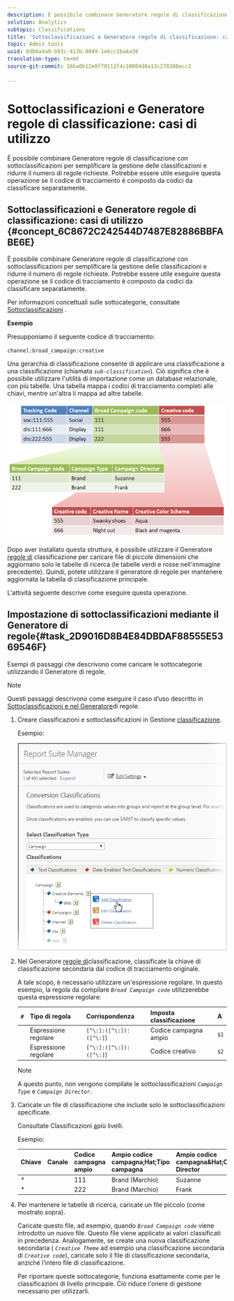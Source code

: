 ```yaml
---
description: È possibile combinare Generatore regole di classificazione con sottoclassificazioni per semplificare la gestione delle classificazioni e ridurre il numero di regole richieste. Potrebbe essere utile eseguire questa operazione se il codice di tracciamento è composto da codici da classificare separatamente.
solution: Analytics
subtopic: Classifications
title: 'Sottoclassificazioni e Generatore regole di classificazione: casi di utilizzo'
topic: Admin tools
uuid: 6db6a4a9-b93c-413b-8049-1e6cc1ba4a38
translation-type: tm+mt
source-git-commit: 16ba0b12e0f70112f4c10804d0a13c278388ecc2

---
```



# Sottoclassificazioni e Generatore regole di classificazione: casi di utilizzo

È possibile combinare Generatore regole di classificazione con sottoclassificazioni per semplificare la gestione delle classificazioni e ridurre il numero di regole richieste. Potrebbe essere utile eseguire questa operazione se il codice di tracciamento è composto da codici da classificare separatamente.

## Sottoclassificazioni e Generatore regole di classificazione: casi di utilizzo {#concept_6C8672C242544D7487E82886BBFABE6E}

È possibile combinare Generatore regole di classificazione con sottoclassificazioni per semplificare la gestione delle classificazioni e ridurre il numero di regole richieste. Potrebbe essere utile eseguire questa operazione se il codice di tracciamento è composto da codici da classificare separatamente.

Per informazioni concettuali sulle sottocategorie, consultate [Sottoclassificazioni](/help/components/c-classifications2/c-sub-classifications.md) .

**Esempio**

Presupponiamo il seguente codice di tracciamento:

`channel:broad_campaign:creative`

Una gerarchia di classificazione consente di applicare una classificazione a una classificazione (chiamata *`sub-classification`*). Ciò significa che è possibile utilizzare l'utilità di importazione come un database relazionale, con più tabelle. Una tabella mappa i codici di tracciamento completi alle chiavi, mentre un'altra li mappa ad altre tabelle.

![](assets/sub_class_table.png)

Dopo aver installato questa struttura, è possibile utilizzare il Generatore [regole di](/help/components/c-classifications2/crb/classification-rule-builder.md) classificazione per caricare file di piccole dimensioni che aggiornano solo le tabelle di ricerca (le tabelle verdi e rosse nell'immagine precedente). Quindi, potete utilizzare il generatore di regole per mantenere aggiornata la tabella di classificazione principale.

L'attività seguente descrive come eseguire questa operazione.

## Impostazione di sottoclassificazioni mediante il Generatore di regole{#task_2D9016D8B4E84DBDAF88555E5369546F}

<!-- 

t_rule_builder_subclass.xml

 -->

Esempi di passaggi che descrivono come caricare le sottocategorie utilizzando il Generatore di regole.

>[!NOTE]
>
>Questi passaggi descrivono come eseguire il caso d’uso descritto in [Sottoclassificazioni e nel Generatore](/help/components/c-classifications2/crb/sub-classification-rule-builder.md)di regole.

1. Creare classificazioni e sottoclassificazioni in Gestione [classificazione](https://marketing.adobe.com/resources/help/en_US/reference/classifications.html).

   Esempio:

   ![Informazioni sul passaggio](assets/sub_class_create.png)

1. Nel Generatore [regole di](/help/components/c-classifications2/crb/classification-rule-builder.md)classificazione, classificate la chiave di classificazione secondaria dal codice di tracciamento originale.

   A tale scopo, è necessario utilizzare un'espressione regolare. In questo esempio, la regola da compilare *`Broad Campaign code`* utilizzerebbe questa espressione regolare:

   | `#` | Tipo di regola | Corrispondenza |  Imposta classificazione |  A |
   |---|---|---|---|---|
   |  | Espressione regolare | `[^\:]:([^\:]):([^\:]`) | Codice campagna ampio | `$1` |
   |  | Espressione regolare | `[^\:]:([^\:]):([^\:]`) | Codice creativo | `$2` |

   >[!NOTE]
   >
   >A questo punto, non vengono compilate le sottoclassificazioni *`Campaign Type`* e *`Campaign Director`*.

1. Caricate un file di classificazione che include solo le sottoclassificazioni specificate.

   Consultate Classificazioni [a](/help/components/c-classifications2/c-sub-classifications.md)più livelli.

   Esempio:

   | Chiave | Canale | Codice campagna ampio | Ampio codice campagna;Hat;Tipo campagna | Ampio codice campagna&amp;Hat;Campaign Director | ... |
   |---|---|---|---|---|---|
   | * |  | 111 | Brand (Marchio) | Suzanne |  |
   | * |  | 222 | Brand (Marchio) | Frank |  |

1. Per mantenere le tabelle di ricerca, caricate un file piccolo (come mostrato sopra).

   Caricate questo file, ad esempio, quando *`Broad Campaign code`* viene introdotto un nuovo file. Questo file viene applicato ai valori classificati in precedenza. Analogamente, se create una nuova classificazione secondaria ( *`Creative Theme`* ad esempio una classificazione secondaria di *`Creative code`*), caricate solo il file di classificazione secondaria, anziché l’intero file di classificazione.

   Per riportare queste sottocategorie, funziona esattamente come per le classificazioni di livello principale. Ciò riduce l'onere di gestione necessario per utilizzarli.
